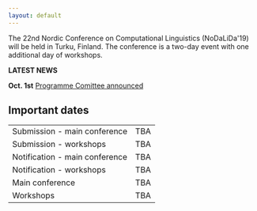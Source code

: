 ```yaml
---
layout: default
---
```


The 22nd Nordic Conference on Computational Linguistics (NoDaLiDa'19) will be held in Turku, Finland. The conference is a two-day event with one additional day of workshops.

<!-- Box -->
<div class="box">
  <p><b>LATEST NEWS</b></p>
  <p><b>Oct. 1st</b> <a href="people.html"> Programme Comittee announced </a></p>
</div>

## Important dates <a id="dates"></a>

<div class="table-wrapper">
  <table>
    <tbody>
      <tr><td>Submission - main conference</td> <td> TBA </td></tr>
      <tr><td>Submission - workshops</td> <td> TBA </td></tr>
      <tr><td>Notification - main conference</td> <td> TBA </td></tr>
      <tr><td>Notification - workshops</td> <td> TBA </td></tr>
      <tr><td>Main conference</td> <td> TBA </td></tr>
      <tr><td>Workshops</td> <td> TBA </td></tr>
    </tbody>
  </table>
</div>
